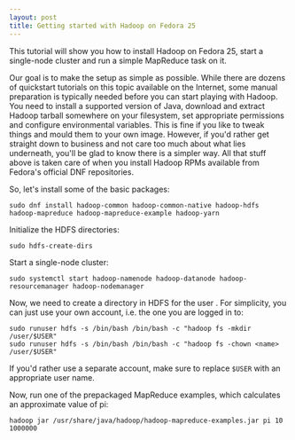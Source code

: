 ```yaml
---
layout: post
title: Getting started with Hadoop on Fedora 25
---
```


This tutorial will show you how to install Hadoop on Fedora 25, start a single-node cluster and run a simple MapReduce task on it.

Our goal is to make the setup as simple as possible. While there are dozens of quickstart tutorials on this topic available on the Internet, some manual preparation is typically needed before you can start playing with Hadoop. You need to install a supported version of Java, download and extract Hadoop tarball somewhere on your filesystem, set appropriate permissions and configure environmental variables. This is fine if you like to tweak things and mould them to your own image. However, if you'd rather get straight down to business and not care too much about what lies underneath, you'll be glad to know there is a simpler way. All that stuff above is taken care of when you install Hadoop RPMs available from Fedora's official DNF repositories.

So, let's install some of the basic packages:
```
sudo dnf install hadoop-common hadoop-common-native hadoop-hdfs hadoop-mapreduce hadoop-mapreduce-example hadoop-yarn
```

Initialize the HDFS directories:
```
sudo hdfs-create-dirs
```

Start a single-node cluster:
```
sudo systemctl start hadoop-namenode hadoop-datanode hadoop-resourcemanager hadoop-nodemanager
```

Now, we need to create a directory in HDFS for the user . For simplicity, you can just use your own account, i.e. the one you are logged in to:
```
sudo runuser hdfs -s /bin/bash /bin/bash -c "hadoop fs -mkdir /user/$USER"
sudo runuser hdfs -s /bin/bash /bin/bash -c "hadoop fs -chown <name> /user/$USER"
```
If you'd rather use a separate account, make sure to replace `$USER` with an appropriate user name.

Now, run one of the prepackaged MapReduce examples, which calculates an approximate value of pi:
```
hadoop jar /usr/share/java/hadoop/hadoop-mapreduce-examples.jar pi 10 1000000
```
